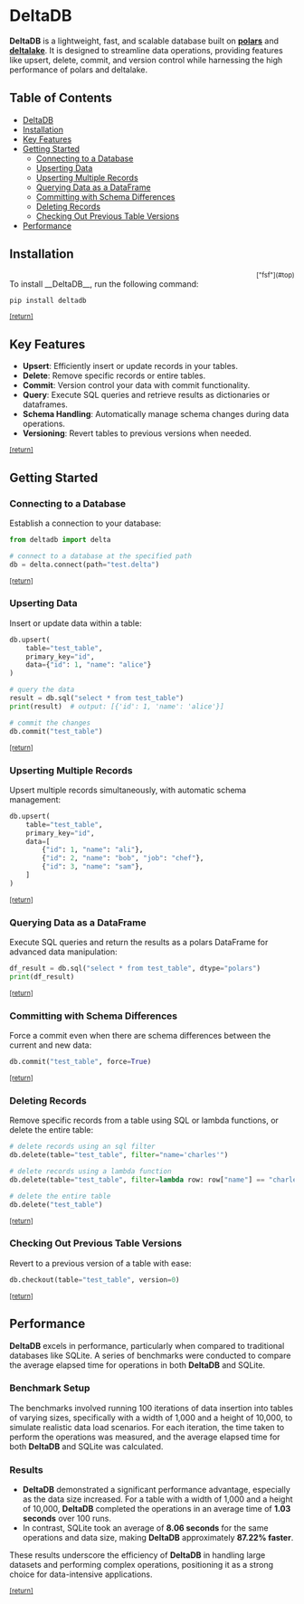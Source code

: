 <a name="top"></a>
# DeltaDB

**DeltaDB** is a lightweight, fast, and scalable database built on [**polars**](https://github.com/pola-rs/polars) and [**deltalake**](https://github.com/delta-io/delta-rs). It is designed to streamline data operations, providing features like upsert, delete, commit, and version control while harnessing the high performance of polars and deltalake.

## Table of Contents

- [DeltaDB](#deltadb)
- [Installation](#installation)
- [Key Features](#key-features)
- [Getting Started](#getting-started)
    - [Connecting to a Database](#connecting-to-a-database)
    - [Upserting Data](#upserting-data)
    - [Upserting Multiple Records](#upserting-multiple-records)
    - [Querying Data as a DataFrame](#querying-data-as-a-dataframe)
    - [Committing with Schema Differences](#committing-with-schema-differences)
    - [Deleting Records](#deleting-records)
    - [Checking Out Previous Table Versions](#checking-out-previous-table-versions)
- [Performance](#performance)

## Installation
<div style="text-align: right;"><small>["fsf"](#top)</small></div>
To install __DeltaDB__, run the following command:

```bash
pip install deltadb
```
<sub>[[return]](#top)</sub>

## Key Features

- **Upsert**: Efficiently insert or update records in your tables.
- **Delete**: Remove specific records or entire tables.
- **Commit**: Version control your data with commit functionality.
- **Query**: Execute SQL queries and retrieve results as dictionaries or dataframes.
- **Schema Handling**: Automatically manage schema changes during data operations.
- **Versioning**: Revert tables to previous versions when needed.

<sub>[[return]](#top)</sub>

## Getting Started

### Connecting to a Database 
Establish a connection to your database:

```python
from deltadb import delta

# connect to a database at the specified path
db = delta.connect(path="test.delta")
```
<sub>[[return]](#top)</sub>

### Upserting Data 
Insert or update data within a table:

```python
db.upsert(
    table="test_table", 
    primary_key="id", 
    data={"id": 1, "name": "alice"}
)

# query the data
result = db.sql("select * from test_table")
print(result)  # output: [{'id': 1, 'name': 'alice'}]

# commit the changes
db.commit("test_table")
```
<sub>[[return]](#top)</sub>

### Upserting Multiple Records 
Upsert multiple records simultaneously, with automatic schema management:

```python
db.upsert(
    table="test_table", 
    primary_key="id", 
    data=[
        {"id": 1, "name": "ali"},
        {"id": 2, "name": "bob", "job": "chef"},
        {"id": 3, "name": "sam"},
    ]
)
```
<sub>[[return]](#top)</sub>

### Querying Data as a DataFrame 
Execute SQL queries and return the results as a polars DataFrame for advanced data manipulation:

```python
df_result = db.sql("select * from test_table", dtype="polars")
print(df_result)
```
<sub>[[return]](#top)</sub>

### Committing with Schema Differences 
Force a commit even when there are schema differences between the current and new data:

```python
db.commit("test_table", force=True)
```
<sub>[[return]](#top)</sub>

### Deleting Records 
Remove specific records from a table using SQL or lambda functions, or delete the entire table:

```python
# delete records using an sql filter
db.delete(table="test_table", filter="name='charles'")

# delete records using a lambda function
db.delete(table="test_table", filter=lambda row: row["name"] == "charles")

# delete the entire table
db.delete("test_table")
```
<sub>[[return]](#top)</sub>

### Checking Out Previous Table Versions 
Revert to a previous version of a table with ease:

```python
db.checkout(table="test_table", version=0)
```
<sub>[[return]](#top)</sub>

## Performance

**DeltaDB** excels in performance, particularly when compared to traditional databases like SQLite. A series of benchmarks were conducted to compare the average elapsed time for operations in both **DeltaDB** and SQLite.

### Benchmark Setup

The benchmarks involved running 100 iterations of data insertion into tables of varying sizes, specifically with a width of 1,000 and a height of 10,000, to simulate realistic data load scenarios. For each iteration, the time taken to perform the operations was measured, and the average elapsed time for both **DeltaDB** and SQLite was calculated.

### Results

- **DeltaDB** demonstrated a significant performance advantage, especially as the data size increased. For a table with a width of 1,000 and a height of 10,000, **DeltaDB** completed the operations in an average time of **1.03 seconds** over 100 runs.
- In contrast, SQLite took an average of **8.06 seconds** for the same operations and data size, making **DeltaDB** approximately **87.22% faster**.

These results underscore the efficiency of **DeltaDB** in handling large datasets and performing complex operations, positioning it as a strong choice for data-intensive applications.

<sub>[[return]](#top)</sub>

